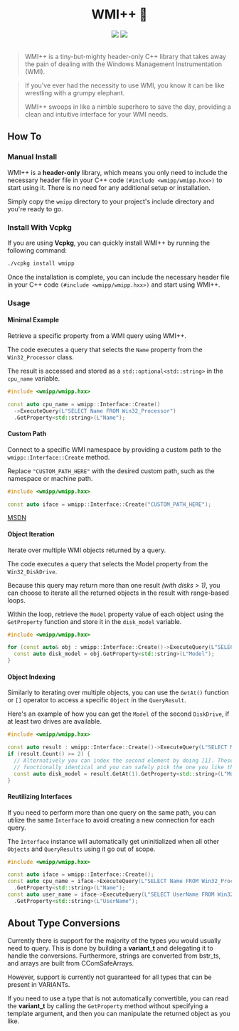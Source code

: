 <h1 align="center">WMI++ 🤕</h1>

<div align="center">
  <img src="https://img.shields.io/badge/c%2B%2B-17+-orange"/>
  <img src="https://img.shields.io/badge/license-MIT-blue.svg"/>
</div>

<br>

> WMI++ is a tiny-but-mighty header-only C++ library that takes away the pain of dealing with the Windows Management Instrumentation (WMI).

> If you've ever had the necessity to use WMI, you know it can be like wrestling with a grumpy elephant.
> 
> WMI++ swoops in like a nimble superhero to save the day, providing a clean and intuitive interface for your WMI needs.

## How To

### Manual Install

WMI++ is a __header-only__ library, which means you only need to include the necessary header file in your C++ code
`(#include <wmipp/wmipp.hxx>)` to start using it. There is no need for any additional setup or installation.

Simply copy the `wmipp` directory to your project's include directory and you're ready to go.

### Install With Vcpkg

If you are using __Vcpkg__, you can quickly install WMI++ by running the following command:

```sh
./vcpkg install wmipp
```

Once the installation is complete, you can include the necessary header file in your C++ code
`(#include <wmipp/wmipp.hxx>)` and start using WMI++.

### Usage

#### Minimal Example

Retrieve a specific property from a WMI query using WMI++.

The code executes a query that selects the `Name` property from the `Win32_Processor` class.

The result is accessed and stored as a `std::optional<std::string>` in the `cpu_name` variable.

```cpp
#include <wmipp/wmipp.hxx>

const auto cpu_name = wmipp::Interface::Create()
  ->ExecuteQuery(L"SELECT Name FROM Win32_Processor")
  .GetProperty<std::string>(L"Name");
```

#### Custom Path

Connect to a specific WMI namespace by providing a custom path to the `wmipp::Interface::Create` method.

Replace `"CUSTOM_PATH_HERE"` with the desired custom path, such as the namespace or machine path.

```cpp
#include <wmipp/wmipp.hxx>

const auto iface = wmipp::Interface::Create("CUSTOM_PATH_HERE");
```

[MSDN](https://learn.microsoft.com/en-us/windows/win32/wmisdk/describing-the-location-of-a-wmi-object)

#### Object Iteration

Iterate over multiple WMI objects returned by a query.

The code executes a query that selects the Model property from the `Win32_DiskDrive`.

Because this query may return more than one result _(with disks > 1)_, you can choose to iterate
all the returned objects in the result with range-based loops.

Within the loop, retrieve the `Model` property value of each object using the `GetProperty` function and store it in the `disk_model` variable.

```cpp
#include <wmipp/wmipp.hxx>

for (const auto& obj : wmipp::Interface::Create()->ExecuteQuery(L"SELECT Model FROM Win32_DiskDrive")) {
  const auto disk_model = obj.GetProperty<std::string>(L"Model");
}
```

#### Object Indexing

Similarly to iterating over multiple objects, you can use the `GetAt()` function or `[]` operator to access a
specific `Object` in the `QueryResult`.

Here's an example of how you can get the `Model` of the second `DiskDrive`, if at least two drives are
available.

```cpp
#include <wmipp/wmipp.hxx>

const auto result : wmipp::Interface::Create()->ExecuteQuery(L"SELECT Model FROM Win32_DiskDrive");
if (result.Count() >= 2) {
  // Alternatively you can index the second element by doing [1]. These two operations are
  // functionally identical and you can safely pick the one you like the most.
  const auto disk_model = result.GetAt(1).GetProperty<std::string>(L"Model");
}
```

#### Reutilizing Interfaces

If you need to perform more than one query on the same path, you can utilize the same `Interface` to avoid creating
a new connection for each query.

The `Interface` instance will automatically get uninitialized when all other `Objects` and `QueryResults`
using it go out of scope.

```cpp
#include <wmipp/wmipp.hxx>

const auto iface = wmipp::Interface::Create();
const auto cpu_name = iface->ExecuteQuery(L"SELECT Name FROM Win32_Processor")
  .GetProperty<std::string>(L"Name");
const auto user_name = iface->ExecuteQuery(L"SELECT UserName FROM Win32_ComputerSystem")
  .GetProperty<std::string>(L"UserName");
```



## About Type Conversions

Currently there is support for the majority of the types you would usually need to query.
This is done by building a __variant_t__ and delegating it to handle the conversions.
Furthermore, strings are converted from bstr_ts, and arrays are built from CComSafeArrays.

However, support is currently not guaranteed for all types that can be present in VARIANTs.

If you need to use a type that is not automatically convertible, you can read the __variant_t__
by calling the `GetProperty` method without specifying a template argument, and then you
can manipulate the returned object as you like.
